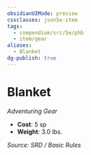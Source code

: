 ```yaml
---
obsidianUIMode: preview
cssclasses: json5e-item
tags:
  - compendium/src/5e/phb
  - item/gear
aliases:
  - Blanket
dg-publish: true
---
```

# Blanket
*Adventuring Gear*  

- **Cost**: 5 sp
- **Weight**: 3.0 lbs.

*Source: SRD / Basic Rules*